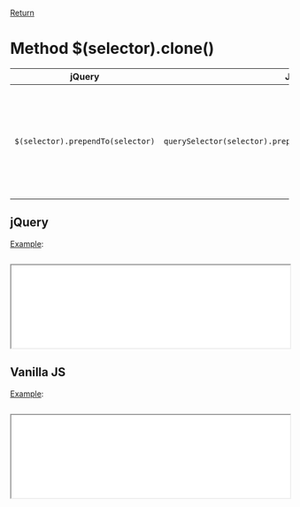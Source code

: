 <!-- markdownlint-disable MD041-->
[Return](../)

# Method $(selector).clone()

| jQuery | JS | Description |
|:--:|:--:|:--:|
| `$(selector).prependTo(selector)` | `querySelector(selector).prepend(querySelector(selector))` | **_Insert_** every element in the set of matched elements **_to the beginning of the target_**. |

## jQuery

[Example](jquery.html):

```js:src/jquery.js
```

<iframe width="100%" height="150" src="jquery.html"></iframe>

## Vanilla JS

[Example](vanilla.html):

```js:src/vanilla.js
```

<iframe width="100%" height="150" src="vanilla.html"></iframe>
